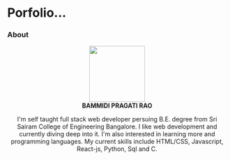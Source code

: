 # Porfolio...

### About

<div align="center">
    <img src="" width=128> <br/>
    <b>BAMMIDI PRAGATI RAO</b> <br/>
    <p>I'm self taught full stack web developer persuing B.E. degree from Sri Sairam College of Engineering Bangalore. I like web development and currently diving deep into it. I'm also interested in learning more and programming languages. My current skills include HTML/CSS, Javascript, React-js, Python, Sql and C.</p>
</div>
